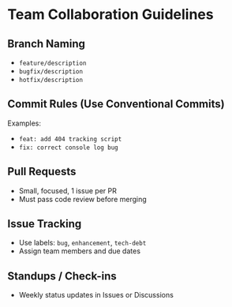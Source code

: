 # Team Collaboration Guidelines

##  Branch Naming
- `feature/description`
- `bugfix/description`
- `hotfix/description`

##  Commit Rules (Use Conventional Commits)
Examples:
- `feat: add 404 tracking script`
- `fix: correct console log bug`

##  Pull Requests
- Small, focused, 1 issue per PR
- Must pass code review before merging

##  Issue Tracking
- Use labels: `bug`, `enhancement`, `tech-debt`
- Assign team members and due dates

##  Standups / Check-ins
- Weekly status updates in Issues or Discussions
